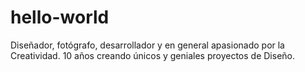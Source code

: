 # hello-world

Diseñador, fotógrafo, desarrollador y en general apasionado por la Creatividad. 10 años creando únicos y geniales proyectos de Diseño.
